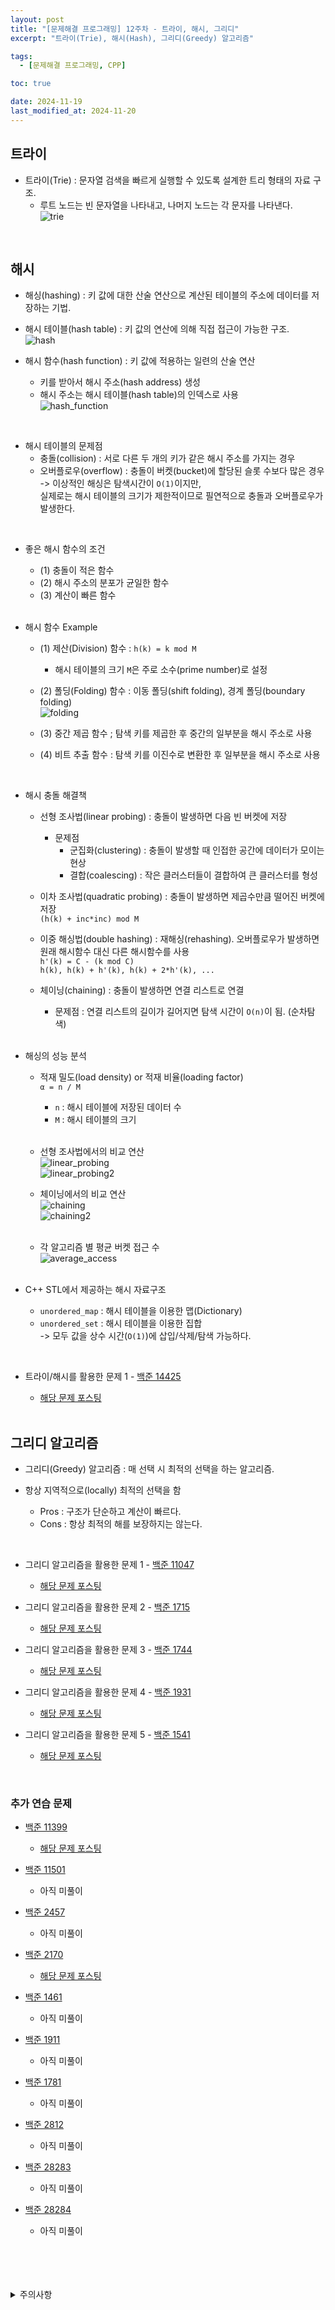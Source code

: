 ```yaml
---
layout: post
title: "[문제해결 프로그래밍] 12주차 - 트라이, 해시, 그리디"
excerpt: "트라이(Trie), 해시(Hash), 그리디(Greedy) 알고리즘"

tags:
  - [문제해결 프로그래밍, CPP]

toc: true

date: 2024-11-19
last_modified_at: 2024-11-20
---
```

## 트라이
- 트라이(Trie) : 문자열 검색을 빠르게 실행할 수 있도록 설계한 트리 형태의 자료 구조.
  - 루트 노드는 빈 문자열을 나타내고, 나머지 노드는 각 문자를 나타낸다.  
![trie][def4]  

<br>

## 해시
- 해싱(hashing) : 키 값에 대한 산술 연산으로 계산된 테이블의 주소에 데이터를 저장하는 기법.
- 해시 테이블(hash table) : 키 값의 연산에 의해 직접 접근이 가능한 구조.  
![hash][def5]  

- 해시 함수(hash function) : 키 값에 적용하는 일련의 산술 연산
  - 키를 받아서 해시 주소(hash address) 생성
  - 해시 주소는 해시 테이블(hash table)의 인덱스로 사용  
![hash_function][def6]  

<br>

- 해시 테이블의 문제점
  - 충돌(collision) : 서로 다른 두 개의 키가 같은 해시 주소를 가지는 경우
  - 오버플로우(overflow) : 충돌이 버켓(bucket)에 할당된 슬롯 수보다 많은 경우  
  -> 이상적인 해싱은 탐색시간이 `O(1)`이지만,  
  실제로는 해시 테이블의 크기가 제한적이므로 필연적으로 충돌과 오버플로우가 발생한다.  

<br>

- 좋은 해시 함수의 조건
  - (1) 충돌이 적은 함수
  - (2) 해시 주소의 분포가 균일한 함수
  - (3) 계산이 빠른 함수  

  <br>

- 해시 함수 Example
  - (1) 제산(Division) 함수 : `h(k) = k mod M`  
    - 해시 테이블의 크기 `M`은 주로 소수(prime number)로 설정  

  - (2) 폴딩(Folding) 함수 : 이동 폴딩(shift folding), 경계 폴딩(boundary folding)  
  ![folding][def7]  

  - (3) 중간 제곱 함수 ; 탐색 키를 제곱한 후 중간의 일부분을 해시 주소로 사용  

  - (4) 비트 추출 함수 : 탐색 키를 이진수로 변환한 후 일부분을 해시 주소로 사용  

<br>

- 해시 충돌 해결책
  - 선형 조사법(linear probing) : 충돌이 발생하면 다음 빈 버켓에 저장  
    - 문제점
      - 군집화(clustering) : 충돌이 발생할 때 인접한 공간에 데이터가 모이는 현상  
      - 결합(coalescing) :  작은 클러스터들이 결합하여 큰 클러스터를 형성  

  - 이차 조사법(quadratic probing) : 충돌이 발생하면 제곱수만큼 떨어진 버켓에 저장  
  `(h(k) + inc*inc) mod M`  

  - 이중 해싱법(double hashing) : 재해싱(rehashing). 오버플로우가 발생하면 원래 해시함수 대신 다른 해시함수를 사용  
  `h'(k) = C - (k mod C)`  
  `h(k), h(k) + h'(k), h(k) + 2*h'(k), ...`

  - 체이닝(chaining) : 충돌이 발생하면 연결 리스트로 연결  
    - 문제점 : 연결 리스트의 길이가 길어지면 탐색 시간이 `O(n)`이 됨. (순차탐색)

    <br>

- 해싱의 성능 분석
  - 적재 밀도(load density) or 적재 비율(loading factor)  
  `α = n / M`  
    - `n` : 해시 테이블에 저장된 데이터 수
    - `M` : 해시 테이블의 크기  
    
    <br>

  - 선형 조사법에서의 비교 연산  
  ![linear_probing][def8]  
  ![linear_probing2][def9]

  - 체이닝에서의 비교 연산  
  ![chaining][def10]  
  ![chaining2][def11]  

  <br>

  - 각 알고리즘 별 평균 버켓 접근 수  
  ![average_access][def12]  

  <br>

- C++ STL에서 제공하는 해시 자료구조  
  - `unordered_map` : 해시 테이블을 이용한 맵(Dictionary)  
  - `unordered_set` : 해시 테이블을 이용한 집합  
  -> 모두 값을 상수 시간(`O(1)`)에 삽입/삭제/탐색 가능하다.  

<br>

- 트라이/해시를 활용한 문제 1 - [백준 14425][def2]

  - [해당 문제 포스팅][def3]

  <br>

## 그리디 알고리즘
- 그리디(Greedy) 알고리즘 : 매 선택 시 최적의 선택을 하는 알고리즘.  

- 항상 지역적으로(locally) 최적의 선택을 함
  - Pros : 구조가 단순하고 계산이 빠르다.  
  - Cons : 항상 최적의 해를 보장하지는 않는다.  

<br>

- 그리디 알고리즘을 활용한 문제 1 - [백준 11047][def13]

  - [해당 문제 포스팅][def14]

- 그리디 알고리즘을 활용한 문제 2 - [백준 1715][def15]

  - [해당 문제 포스팅][def16]

- 그리디 알고리즘을 활용한 문제 3 - [백준 1744][def17]

  - [해당 문제 포스팅][def32]

- 그리디 알고리즘을 활용한 문제 4 - [백준 1931][def18]

  - [해당 문제 포스팅][def19]

- 그리디 알고리즘을 활용한 문제 5 - [백준 1541][def20]

  - [해당 문제 포스팅][def21]

<br>

### 추가 연습 문제
- [백준 11399][def22]

  - [해당 문제 포스팅][def33]

- [백준 11501][def23]

  - 아직 미풀이

- [백준 2457][def24]

  - 아직 미풀이

- [백준 2170][def25]

  - [해당 문제 포스팅][def34]

- [백준 1461][def26]

  - 아직 미풀이

- [백준 1911][def27]

  - 아직 미풀이

- [백준 1781][def28]

  - 아직 미풀이

- [백준 2812][def29]

  - 아직 미풀이 

- [백준 28283][def30]

  - 아직 미풀이

- [백준 28284][def31]

  - 아직 미풀이


<br>
<br>
<br>
<br>
<details>
<summary>주의사항</summary>
<div markdown="1">

이 포스팅은 강원대학교 이다영 교수님의 문제해결 프로그래밍 수업을 들으며 내용을 정리 한 것입니다.  
수업 내용에 대한 저작권은 교수님께 있으니,  
다른 곳으로의 무분별한 내용 복사를 자제해 주세요.

</div>
</details>

[def]: TODO
[def2]: https://www.acmicpc.net/problem/14425
[def3]: https://orbit3230.github.io/2024/11/17/Daily_Backjoon/
[def4]: https://i.imgur.com/6UG0nNM.png
[def5]: https://i.imgur.com/IRrVjLQ.png
[def6]: https://i.imgur.com/9rpTC9z.png
[def7]: https://i.imgur.com/VvPFPlP.png
[def8]: https://i.imgur.com/lVq0a5a.png
[def9]: https://i.imgur.com/jpy84jl.png
[def10]: https://i.imgur.com/Av6uTtB.png
[def11]: https://i.imgur.com/TsigfFB.png
[def12]: https://i.imgur.com/Hi9KKoq.png
[def13]: https://www.acmicpc.net/problem/11047
[def14]: https://orbit3230.github.io/2024/06/04/Daily_Backjoon/
[def15]: https://www.acmicpc.net/problem/1715
[def16]: https://orbit3230.github.io/2024/09/15/Daily_Backjoon/
[def17]: https://www.acmicpc.net/problem/1744
[def18]: https://www.acmicpc.net/problem/1931
[def19]: https://orbit3230.github.io/2024/11/03/Daily_Backjoon/
[def20]: https://www.acmicpc.net/problem/1541
[def21]: https://orbit3230.github.io/2024/06/24/Daily_Backjoon/
[def22]: https://www.acmicpc.net/problem/11399
[def23]: https://www.acmicpc.net/problem/11501
[def24]: https://www.acmicpc.net/problem/2457
[def25]: https://www.acmicpc.net/problem/2170
[def26]: https://www.acmicpc.net/problem/1461
[def27]: https://www.acmicpc.net/problem/1911
[def28]: https://www.acmicpc.net/problem/1781
[def29]: https://www.acmicpc.net/problem/2812
[def30]: https://www.acmicpc.net/problem/28283
[def31]: https://www.acmicpc.net/problem/28284
[def32]: https://orbit3230.github.io/2024/11/20/Daily_Backjoon/
[def33]: https://orbit3230.github.io/2024/04/22/Daily_Backjoon/
[def34]: https://orbit3230.github.io/2024/09/07/Daily_Backjoon/